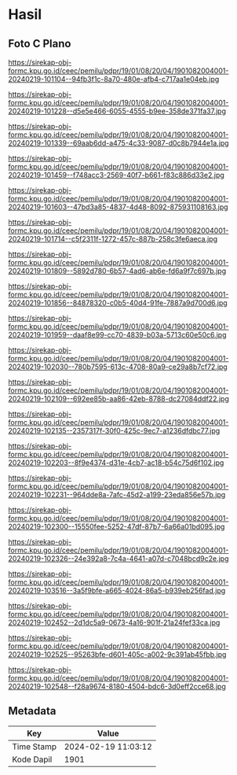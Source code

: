 # Hasil

## Foto C Plano

https://sirekap-obj-formc.kpu.go.id/ceec/pemilu/pdpr/19/01/08/20/04/1901082004001-20240219-101104--94fb3f1c-8a70-480e-afb4-c717aa1e04eb.jpg

https://sirekap-obj-formc.kpu.go.id/ceec/pemilu/pdpr/19/01/08/20/04/1901082004001-20240219-101228--d5e5e466-6055-4555-b9ee-358de371fa37.jpg

https://sirekap-obj-formc.kpu.go.id/ceec/pemilu/pdpr/19/01/08/20/04/1901082004001-20240219-101339--69aab6dd-a475-4c33-9087-d0c8b7944e1a.jpg

https://sirekap-obj-formc.kpu.go.id/ceec/pemilu/pdpr/19/01/08/20/04/1901082004001-20240219-101459--f748acc3-2569-40f7-b661-f83c886d33e2.jpg

https://sirekap-obj-formc.kpu.go.id/ceec/pemilu/pdpr/19/01/08/20/04/1901082004001-20240219-101603--47bd3a85-4837-4d48-8092-875931108163.jpg

https://sirekap-obj-formc.kpu.go.id/ceec/pemilu/pdpr/19/01/08/20/04/1901082004001-20240219-101714--c5f2311f-1272-457c-887b-258c3fe6aeca.jpg

https://sirekap-obj-formc.kpu.go.id/ceec/pemilu/pdpr/19/01/08/20/04/1901082004001-20240219-101809--5892d780-6b57-4ad6-ab6e-fd6a9f7c697b.jpg

https://sirekap-obj-formc.kpu.go.id/ceec/pemilu/pdpr/19/01/08/20/04/1901082004001-20240219-101856--84878320-c0b5-40d4-91fe-7887a9d700d6.jpg

https://sirekap-obj-formc.kpu.go.id/ceec/pemilu/pdpr/19/01/08/20/04/1901082004001-20240219-101959--daaf8e99-cc70-4839-b03a-5713c60e50c6.jpg

https://sirekap-obj-formc.kpu.go.id/ceec/pemilu/pdpr/19/01/08/20/04/1901082004001-20240219-102030--780b7595-613c-4708-80a9-ce29a8b7cf72.jpg

https://sirekap-obj-formc.kpu.go.id/ceec/pemilu/pdpr/19/01/08/20/04/1901082004001-20240219-102109--692ee85b-aa86-42eb-8788-dc27084ddf22.jpg

https://sirekap-obj-formc.kpu.go.id/ceec/pemilu/pdpr/19/01/08/20/04/1901082004001-20240219-102135--2357317f-30f0-425c-9ec7-a1236dfdbc77.jpg

https://sirekap-obj-formc.kpu.go.id/ceec/pemilu/pdpr/19/01/08/20/04/1901082004001-20240219-102203--8f9e4374-d31e-4cb7-ac18-b54c75d6f102.jpg

https://sirekap-obj-formc.kpu.go.id/ceec/pemilu/pdpr/19/01/08/20/04/1901082004001-20240219-102231--964dde8a-7afc-45d2-a199-23eda856e57b.jpg

https://sirekap-obj-formc.kpu.go.id/ceec/pemilu/pdpr/19/01/08/20/04/1901082004001-20240219-102300--15550fee-5252-47df-87b7-6a66a01bd095.jpg

https://sirekap-obj-formc.kpu.go.id/ceec/pemilu/pdpr/19/01/08/20/04/1901082004001-20240219-102326--24e392a8-7c4a-4641-a07d-c7048bcd9c2e.jpg

https://sirekap-obj-formc.kpu.go.id/ceec/pemilu/pdpr/19/01/08/20/04/1901082004001-20240219-103516--3a5f9bfe-a665-4024-86a5-b939eb256fad.jpg

https://sirekap-obj-formc.kpu.go.id/ceec/pemilu/pdpr/19/01/08/20/04/1901082004001-20240219-102452--2d1dc5a9-0673-4a16-901f-21a24fef33ca.jpg

https://sirekap-obj-formc.kpu.go.id/ceec/pemilu/pdpr/19/01/08/20/04/1901082004001-20240219-102525--95263bfe-d601-405c-a002-9c391ab45fbb.jpg

https://sirekap-obj-formc.kpu.go.id/ceec/pemilu/pdpr/19/01/08/20/04/1901082004001-20240219-102548--f28a9674-8180-4504-bdc6-3d0eff2cce68.jpg


## Metadata

| Key        | Value               |
| ---------- | ------------------- |
| Time Stamp | 2024-02-19 11:03:12 |
| Kode Dapil | 1901                |



